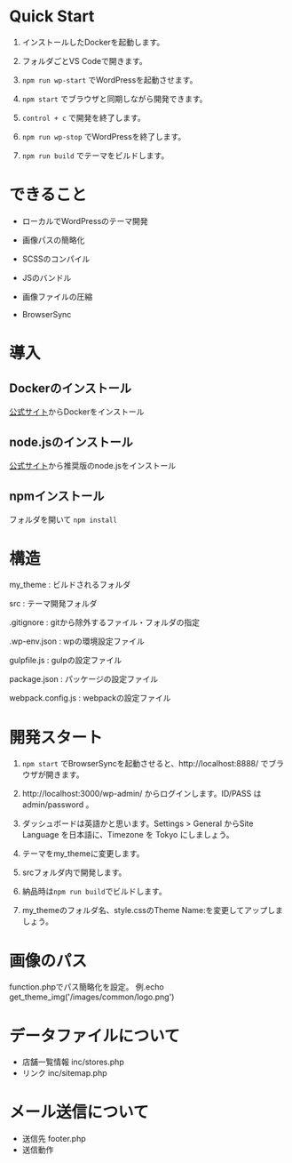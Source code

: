 # Quick Start
1. インストールしたDockerを起動します。

2. フォルダごとVS Codeで開きます。

3. `npm run wp-start` でWordPressを起動させます。

4. `npm start` でブラウザと同期しながら開発できます。

5. `control + c` で開発を終了します。

6. `npm run wp-stop` でWordPressを終了します。

7. `npm run build` でテーマをビルドします。


# できること
- ローカルでWordPressのテーマ開発

- 画像パスの簡略化

- SCSSのコンパイル

- JSのバンドル

- 画像ファイルの圧縮

- BrowserSync

# 導入
## Dockerのインストール
[公式サイト](https://www.docker.com/)からDockerをインストール

## node.jsのインストール
[公式サイト](https://nodejs.org/ja/)から推奨版のnode.jsをインストール

## npmインストール
フォルダを開いて `npm install`

# 構造
my_theme : ビルドされるフォルダ

src : テーマ開発フォルダ

.gitignore : gitから除外するファイル・フォルダの指定

.wp-env.json : wpの環境設定ファイル

gulpfile.js : gulpの設定ファイル

package.json : パッケージの設定ファイル

webpack.config.js : webpackの設定ファイル


# 開発スタート
1. `npm start` でBrowserSyncを起動させると、http://localhost:8888/ でブラウザが開きます。

2. http://localhost:3000/wp-admin/ からログインします。ID/PASS は admin/password 。

3. ダッシュボードは英語かと思います。Settings > General からSite Language を日本語に、Timezone を Tokyo にしましょう。

4. テーマをmy_themeに変更します。

5. srcフォルダ内で開発します。

6. 納品時は`npm run build`でビルドします。

7. my_themeのフォルダ名、style.cssのTheme Name:を変更してアップしましょう。


# 画像のパス
function.phpでパス簡略化を設定。
例.echo get_theme_img('/images/common/logo.png')

# データファイルについて
- 店舗一覧情報
inc/stores.php
- リンク
inc/sitemap.php


# メール送信について
- 送信先
footer.php
- 送信動作


